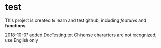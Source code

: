 # test
This project is created to learn and test github, including *features* and **functions**.

2018-10-07
added DocTesting.txt
Chinense characters are not recognized; use English only
